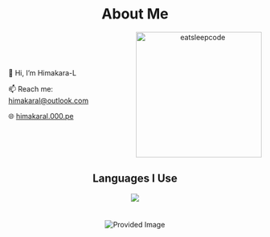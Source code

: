 <div style="text-align: center;">
  <!-- About Me Heading -->
  <h1>About Me</h1>

  <!-- 1st Row: Description and GIF -->
  <div style="display: flex; align-items: center; justify-content: center; margin-bottom: 20px;">
    <div style="margin-right: 20px;">
      <p style="text-align: left;">👋 Hi, I’m Himakara-L</p>
      <p style="text-align: left;">📫 Reach me: <a href="mailto:himakaral@outlook.com">himakaral@outlook.com</a></p>
      <p style="text-align: left;">🌐 <a href="http://himakaral.000.pe">himakaral.000.pe</a></p>
    </div>
    <img src="https://github.com/raghavk16/raghavk16/blob/master/giphy.webp" alt="eatsleepcode" width="250" height="250" />
  </div>
  
  <!-- 2nd Row: Languages I Use -->
  <div style="margin-bottom: 20px;">
    <h2>Languages I Use</h2>
    <a href="https://github.com/HimakaraL/HimakaraL">
      <img src="https://github-readme-stats.vercel.app/api/top-langs/?username=HimakaraL&hide=java,html,shaderlab,csharp,glsl,tex&title_color=ffffff&text_color=ffffff&icon_color=ffffff&bg_color=151515&langs_count=4" />
    </a>
  </div>

  <br/>
  <!-- 3rd Row: Provided Image -->
  <div>
    <img src="https://github.com/user-attachments/assets/71542cd7-4791-40b4-9a8d-b7871abc7da1" alt="Provided Image" />
  </div>
</div>
